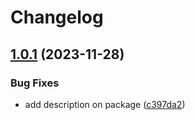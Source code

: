 # Changelog

## [1.0.1](https://github.com/mddanish00/react-utterances-client/compare/v1.0.0...v1.0.1) (2023-11-28)


### Bug Fixes

* add description on package ([c397da2](https://github.com/mddanish00/react-utterances-client/commit/c397da2941c699aaf0e1b4b94a1569a3c8cf81d9))
